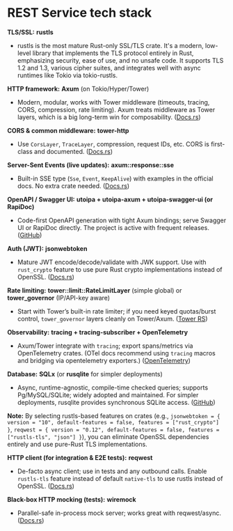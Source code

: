 # REST Service tech stack

**TLS/SSL:** **rustls**

* rustls is the most mature Rust-only SSL/TLS crate. It's a modern, low-level library that implements the TLS protocol entirely in Rust, emphasizing security, ease of use, and no unsafe code. It supports TLS 1.2 and 1.3, various cipher suites, and integrates well with async runtimes like Tokio via tokio-rustls.

**HTTP framework:** **Axum** (on Tokio/Hyper/Tower)

* Modern, modular, works with Tower middleware (timeouts, tracing, CORS, compression, rate limiting). Axum treats middleware as Tower layers, which is a big long-term win for composability. ([Docs.rs][1])

**CORS & common middleware:** **tower-http**

* Use `CorsLayer`, `TraceLayer`, compression, request IDs, etc. CORS is first-class and documented. ([Docs.rs][2])

**Server-Sent Events (live updates):** **axum::response::sse**

* Built-in SSE type (`Sse`, `Event`, `KeepAlive`) with examples in the official docs. No extra crate needed. ([Docs.rs][3])

**OpenAPI / Swagger UI:** **utoipa + utoipa-axum + utoipa-swagger-ui (or RapiDoc)**

* Code-first OpenAPI generation with tight Axum bindings; serve Swagger UI or RapiDoc directly. The project is active with frequent releases. ([GitHub][4])

**Auth (JWT):** **jsonwebtoken**

* Mature JWT encode/decode/validate with JWK support. Use with `rust_crypto` feature to use pure Rust crypto implementations instead of OpenSSL. ([Docs.rs][5])

**Rate limiting:** **tower::limit::RateLimitLayer** (simple global) or **tower_governor** (IP/API-key aware)

* Start with Tower’s built-in rate limiter; if you need keyed quotas/burst control, `tower_governor` layers cleanly on Tower/Axum. ([Tower RS][6])

**Observability:** **tracing + tracing-subscriber + OpenTelemetry**

* Axum/Tower integrate with `tracing`; export spans/metrics via OpenTelemetry crates. (OTel docs recommend using `tracing` macros and bridging via opentelemetry exporters.) ([OpenTelemetry][7])

**Database:** **SQLx** (or **rusqlite** for simpler deployments)

* Async, runtime-agnostic, compile-time checked queries; supports Pg/MySQL/SQLite; widely adopted and maintained. For simpler deployments, rusqlite provides synchronous SQLite access. ([GitHub][8])

**Note:** By selecting rustls-based features on crates (e.g., `jsonwebtoken = { version = "10", default-features = false, features = ["rust_crypto"] }`, `reqwest = { version = "0.12", default-features = false, features = ["rustls-tls", "json"] }`), you can eliminate OpenSSL dependencies entirely and use pure-Rust TLS implementations.

**HTTP client (for integration & E2E tests):** **reqwest**

* De-facto async client; use in tests and any outbound calls. Enable `rustls-tls` feature instead of default `native-tls` to use rustls instead of OpenSSL. ([Docs.rs][9])

**Black-box HTTP mocking (tests):** **wiremock**

* Parallel-safe in-process mock server; works great with reqwest/async. ([Docs.rs][10])

[1]: https://docs.rs/axum/latest/axum/middleware/index.html?utm_source=chatgpt.com "axum::middleware - Rust"
[2]: https://docs.rs/tower-http/latest/tower_http/cors/struct.CorsLayer.html?utm_source=chatgpt.com "CorsLayer in tower_http::cors - Rust"
[3]: https://docs.rs/axum/latest/axum/response/sse/?utm_source=chatgpt.com "axum::response::sse - Rust"
[4]: https://github.com/juhaku/utoipa?utm_source=chatgpt.com "GitHub - juhaku/utoipa: Simple, Fast, Code first and Compile time generated OpenAPI documentation for Rust"
[5]: https://docs.rs/jsonwebtoken?utm_source=chatgpt.com "jsonwebtoken - Rust"
[6]: https://tower-rs.github.io/tower/tower/limit/rate/struct.RateLimitLayer.html?utm_source=chatgpt.com "RateLimitLayer in tower::limit::rate - Rust"
[7]: https://opentelemetry.io/docs/languages/rust/?utm_source=chatgpt.com "Rust | OpenTelemetry"
[8]: https://github.com/launchbadge/sqlx?utm_source=chatgpt.com "GitHub - launchbadge/sqlx: 🧰 The Rust SQL Toolkit. An async, pure Rust SQL crate featuring compile-time checked queries without a DSL. Supports PostgreSQL, MySQL, and SQLite."
[9]: https://docs.rs/reqwest/latest/reqwest/blocking/?utm_source=chatgpt.com "reqwest::blocking - Rust"
[10]: https://docs.rs/wiremock/?utm_source=chatgpt.com "wiremock - Rust"
